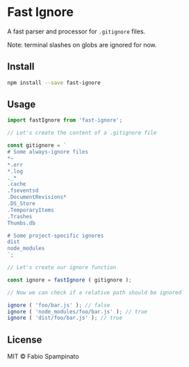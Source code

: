 # Fast Ignore

A fast parser and processor for `.gitignore` files.

Note: terminal slashes on globs are ignored for now.

## Install

```sh
npm install --save fast-ignore
```

## Usage

```ts
import fastIgnore from 'fast-ignore';

// Let's create the content of a .gitignore file

const gitignore = `
# Some always-ignore files
*~
*.err
*.log
._*
.cache
.fseventsd
.DocumentRevisions*
.DS_Store
.TemporaryItems
.Trashes
Thumbs.db

# Some project-specific ignores
dist
node_modules
`;

// Let's create our ignore function

const ignore = fastIgnore ( gitignore );

// Now we can check if a relative path should be ignored

ignore ( 'foo/bar.js' ); // false
ignore ( 'node_modules/foo/bar.js' ); // true
ignore ( 'dist/foo/bar.js' ); // true
```

## License

MIT © Fabio Spampinato
